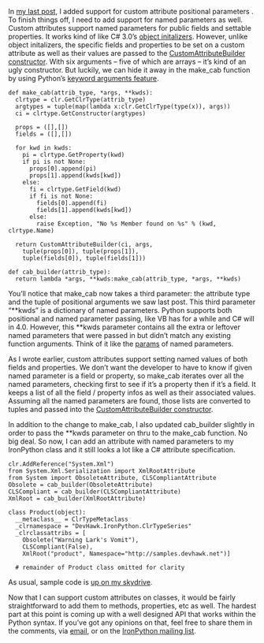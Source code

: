 In [my last
post](http://devhawk.net/2009/06/17/clrtype+Metaclasses+Positional+Attribute+Parameters.aspx),
I added support for custom attribute positional parameters . To finish
things off, I need to add support for named parameters as well. Custom
attributes support named parameters for public fields and settable
properties. It works kind of like C\# 3.0’s [object
initalizers](http://msdn.microsoft.com/en-us/library/bb384062.aspx).
However, unlike object initalizers, the specific fields and properties
to be set on a custom attribute as well as their values are passed to
the [CustomAttributeBuilder
constructor](http://msdn.microsoft.com/en-us/library/ex9y2dsf.aspx).
With six arguments – five of which are arrays – it’s kind of an ugly
constructor. But luckily, we can hide it away in the make\_cab function
by using Python’s [keyword arguments
feature](http://docs.python.org/tutorial/controlflow.html#keyword-arguments).

``` {.brush: .python}
def make_cab(attrib_type, *args, **kwds):
  clrtype = clr.GetClrType(attrib_type)
  argtypes = tuple(map(lambda x:clr.GetClrType(type(x)), args))
  ci = clrtype.GetConstructor(argtypes)

  props = ([],[])
  fields = ([],[])
  
  for kwd in kwds:
    pi = clrtype.GetProperty(kwd)
    if pi is not None:
      props[0].append(pi)
      props[1].append(kwds[kwd])
    else:
      fi = clrtype.GetField(kwd)
      if fi is not None:
        fields[0].append(fi)
        fields[1].append(kwds[kwd])
      else:
        raise Exception, "No %s Member found on %s" % (kwd, clrtype.Name)
  
  return CustomAttributeBuilder(ci, args, 
    tuple(props[0]), tuple(props[1]), 
    tuple(fields[0]), tuple(fields[1]))

def cab_builder(attrib_type):
  return lambda *args, **kwds:make_cab(attrib_type, *args, **kwds)
```

You’ll notice that make\_cab now takes a third parameter: the attribute
type and the tuple of positional arguments we saw last post. This third
parameter “\*\*kwds” is a dictionary of named parameters. Python
supports both positional and named parameter passing, like VB has for a
while and C\# will in 4.0. However, this \*\*kwds parameter contains all
the extra or leftover named parameters that were passed in but didn’t
match any existing function arguments. Think of it like the
[params](http://msdn.microsoft.com/en-us/library/w5zay9db.aspx) of named
parameters.

As I wrote earlier, custom attributes support setting named values of
both fields and properties. We don’t want the developer to have to know
if given named parameter is a field or property, so make\_cab iterates
over all the named parameters, checking first to see if it’s a property
then if it’s a field. It keeps a list of all the field / property infos
as well as their associated values. Assuming all the named parameters
are found, those lists are converted to tuples and passed into the
[CustomAttributeBuilder
constructor](http://msdn.microsoft.com/en-us/library/ex9y2dsf.aspx).

In addition to the change to make\_cab, I also updated cab\_builder
slightly in order to pass the \*\*kwds parameter on thru to the
make\_cab function. No big deal. So now, I can add an attribute with
named parameters to my IronPython class and it still looks a lot like a
C\# attribute specification.

``` {.brush: .python}
clr.AddReference("System.Xml")
from System.Xml.Serialization import XmlRootAttribute 
from System import ObsoleteAttribute, CLSCompliantAttribute
Obsolete = cab_builder(ObsoleteAttribute)
CLSCompliant = cab_builder(CLSCompliantAttribute)
XmlRoot = cab_builder(XmlRootAttribute)

class Product(object):
  __metaclass__ = ClrTypeMetaclass
  _clrnamespace = "DevHawk.IronPython.ClrTypeSeries" 
  _clrclassattribs = [
    Obsolete("Warning Lark's Vomit"), 
    CLSCompliant(False),
    XmlRoot("product", Namespace="http://samples.devhawk.net")]

  # remainder of Product class omitted for clarity
```

As usual, sample code is [up on my
skydrive](http://cid-0d9bc809858885a4.skydrive.live.com/self.aspx/DevHawk%20Content/IronPython%20Stuff/%7C_%7C_clrtype%7C_%7C_/custom%7C_attrib%7C_with%7C_named%7C_args.py).

Now that I can support custom attributes on classes, it would be fairly
straightforward to add them to methods, properties, etc as well. The
hardest part at this point is coming up with a well designed API that
works within the Python syntax. If you’ve got any opinions on that, feel
free to share them in the comments, via
[email](mailto:harry@devhawk.net), or on the [IronPython mailing
list](http://lists.ironpython.com/listinfo.cgi/users-ironpython.com).
